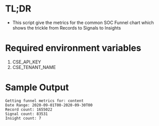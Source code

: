 # TL;DR
- This script give the metrics for the common SOC Funnel chart which shows the trickle from Records to Signals to Insights

# Required environment variables
1. CSE_API_KEY
2. CSE_TENANT_NAME

# Sample Output
```
Getting funnel metrics for: content
Date Range: 2020-09-01T00-2020-09-30T00
Record count: 1655022
Signal count: 83531
Insight count: 7
```